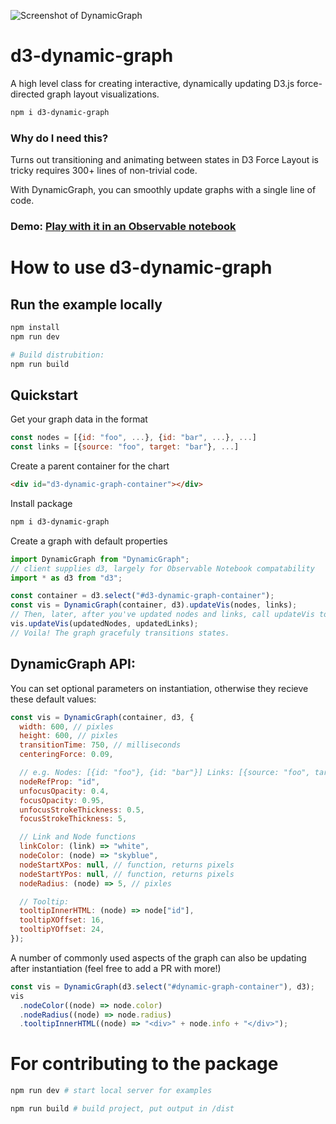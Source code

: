 ![Screenshot of DynamicGraph](https://raw.githubusercontent.com/davidnmora/dynamic-graph/master/dynamic-graph-screenshot.png "Screenshot of DynamicGraph")

# d3-dynamic-graph

A high level class for creating interactive, dynamically updating D3.js force-directed graph layout visualizations.

```bash
npm i d3-dynamic-graph
```

### Why do I need this?

Turns out transitioning and animating between states in D3 Force Layout is tricky requires 300+ lines of non-trivial code.

With DynamicGraph, you can smoothly update graphs with a single line of code.

### Demo: [Play with it in an Observable notebook](https://observablehq.com/@davidnmora/d3-dynamic-graph-intro)

# How to use d3-dynamic-graph

## Run the example locally

```bash
npm install
npm run dev

# Build distrubition:
npm run build
```

## Quickstart

Get your graph data in the format

```javascript
const nodes = [{id: "foo", ...}, {id: "bar", ...}, ...]
const links = [{source: "foo", target: "bar"}, ...]
```

Create a parent container for the chart

```html
<div id="d3-dynamic-graph-container"></div>
```

Install package

```bash
npm i d3-dynamic-graph
```

Create a graph with default properties

```javascript
import DynamicGraph from "DynamicGraph";
// client supplies d3, largely for Observable Notebook compatability
import * as d3 from "d3";

const container = d3.select("#d3-dynamic-graph-container");
const vis = DynamicGraph(container, d3).updateVis(nodes, links);
// Then, later, after you've updated nodes and links, call updateVis to transition:
vis.updateVis(updatedNodes, updatedLinks);
// Voila! The graph gracefuly transitions states.
```

## DynamicGraph API:

You can set optional parameters on instantiation, otherwise they recieve these default values:

```javascript
const vis = DynamicGraph(container, d3, {
  width: 600, // pixles
  height: 600, // pixles
  transitionTime: 750, // milliseconds
  centeringForce: 0.09,

  // e.g. Nodes: [{id: "foo"}, {id: "bar"}] Links: [{source: "foo", target: "bar"}]
  nodeRefProp: "id",
  unfocusOpacity: 0.4,
  focusOpacity: 0.95,
  unfocusStrokeThickness: 0.5,
  focusStrokeThickness: 5,

  // Link and Node functions
  linkColor: (link) => "white",
  nodeColor: (node) => "skyblue",
  nodeStartXPos: null, // function, returns pixels
  nodeStartYPos: null, // function, returns pixels
  nodeRadius: (node) => 5, // pixles

  // Tooltip:
  tooltipInnerHTML: (node) => node["id"],
  tooltipXOffset: 16,
  tooltipYOffset: 24,
});
```

A number of commonly used aspects of the graph can also be updating after instantiation (feel free to add a PR with more!)

```javascript
const vis = DynamicGraph(d3.select("#dynamic-graph-container"), d3);
vis
  .nodeColor((node) => node.color)
  .nodeRadius((node) => node.radius)
  .tooltipInnerHTML((node) => "<div>" + node.info + "</div>");
```

# For contributing to the package

```bash
npm run dev # start local server for examples

npm run build # build project, put output in /dist
```
